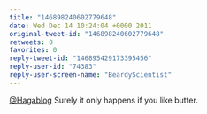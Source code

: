 ```yaml
---
title: "146898240602779648"
date: Wed Dec 14 10:24:04 +0000 2011
original-tweet-id: "146898240602779648"
retweets: 0
favorites: 0
reply-tweet-id: "146895429173395456"
reply-user-id: "74383"
reply-user-screen-name: "BeardyScientist"
---
```

<a href="https://twitter.com/Hagablog">@Hagablog</a> Surely it only happens if you like butter.
